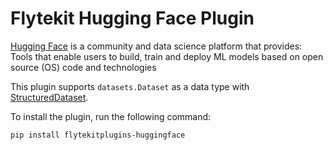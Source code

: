 # Flytekit Hugging Face Plugin
[Hugging Face](https://github.com/huggingface) is a community and data science platform that provides: Tools that enable users to build, train and deploy ML models based on open source (OS) code and technologies

This plugin supports `datasets.Dataset` as a data type with [StructuredDataset](https://docs.flyte.org/en/latest/user_guide/data_types_and_io/structureddataset.html).

To install the plugin, run the following command:

```bash
pip install flytekitplugins-huggingface
```

